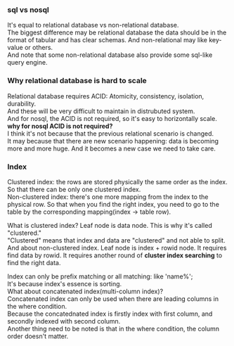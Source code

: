 ### sql vs nosql
It's equal to relational database vs non-relational database.  
The biggest difference may be relational database the data should be in the format of tabular and has clear schemas. And non-relational may like key-value or others.  
And note that some non-relational database also provide some sql-like query engine.

### Why relational database is hard to scale 
Relational database requires ACID: Atomicity, consistency, isolation, durability.  
And these will be very difficult to maintain in distrubuted system.  
And for nosql, the ACID is not required, so it's easy to horizontally scale.  
**why for nosql ACID is not required?**  
I think it's not because that the previous relational scenario is changed.  
It may because that there are new scenario happening: data is becoming more and more huge. And it becomes a new case we need to take care.

### Index
Clustered index: the rows are stored physically the same order as the index. So that there can be only one clustered index.  
Non-clustered index: there's one more mapping from the index to the physical row. So that when you find the right index, you need to go to the table by the corresponding mapping(index -> table row).  

What is clustered index? Leaf node is data node. This is why it's called "clustered."  
"Clustered" means that index and data are "clustered" and not able to split.  
And about non-clustered index. Leaf node is index + rowid node. It requires find data by rowid. It requires another round of **cluster index searching** to find the right data.

Index can only be prefix matching or all matching: like 'name%';  
It's because index's essence is sorting.  
What about concatenated index(multi-column index)?  
Concatenated index can only be used when there are leading columns in the where condition.  
Because the concatednated index is firstly index with first column, and secondly indexed with second column.  
Another thing need to be noted is that in the where condition, the column order doesn't matter.

  
